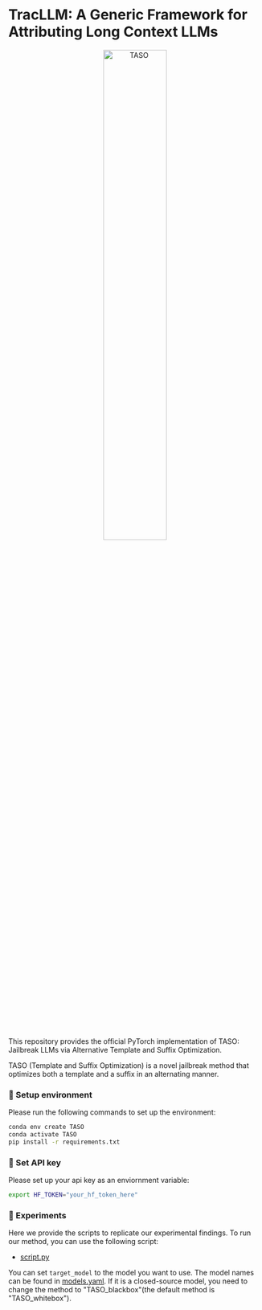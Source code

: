 # TracLLM: A Generic Framework for Attributing Long Context LLMs

<p align='center'>
    <img alt="TASO" src='assets/fig1.png' width='50%'/>

</p>

This repository provides the official PyTorch implementation of TASO: Jailbreak LLMs via Alternative Template and Suffix Optimization.

TASO (Template and Suffix Optimization) is a novel jailbreak method that optimizes both a template and a suffix in an alternating manner.



### 🔨 Setup environment

Please run the following commands to set up the environment:

```bash
conda env create TASO
conda activate TASO
pip install -r requirements.txt
```
### 🔑 Set API key

Please set up your api key as an enviornment variable:

```bash
export HF_TOKEN="your_hf_token_here"
```

### 🔬 Experiments

Here we provide the scripts to replicate our experimental findings.
To run our method, you can use the following script:
- [script.py](script.py)

You can set `target_model` to the model you want to use. The model names can be found in [models.yaml](configs/model_configs/models.yaml). If it is a closed-source model, you need to change the method to "TASO_blackbox"(the default method is "TASO_whitebox").